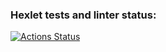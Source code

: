 ### Hexlet tests and linter status:
[![Actions Status](https://github.com/shaks1/layout-designer-project-lvl1/workflows/hexlet-check/badge.svg)](https://github.com/shaks1/layout-designer-project-lvl1/actions)